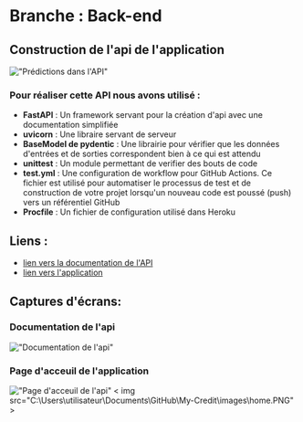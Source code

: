 # Branche : Back-end
## Construction de l'api de l'application
!["Prédictions dans l'API"](..\images\result.PNG)
### Pour réaliser cette API nous avons utilisé :
- **FastAPI** : Un framework servant pour la création d'api avec une documentation simplifiée
- **uvicorn** : Une libraire servant de serveur
- **BaseModel de pydentic** : Une librairie pour vérifier que les données d'entrées et de sorties correspondent bien à ce qui est attendu
- **unittest** : Un module permettant de verifier des bouts de code
- **test.yml** : Une configuration de workflow pour GitHub Actions. Ce fichier est utilisé pour automatiser le processus de test et de construction de votre projet lorsqu'un nouveau code est poussé (push) vers un référentiel GitHub
- **Procfile** : Un fichier de configuration utilisé dans Heroku 

## Liens :
- <a href="https://api-isen-g1-46331383ef49.herokuapp.com/docs">lien vers la documentation de l'API</a><br>
- <a href="https://my-credit-g7xraeyumygdlnn6ch9zu2.streamlit.app/">lien vers l'application</a>

## Captures d'écrans:
### Documentation de l'api
!["Documentation de l'api"](..\images\api.PNG)
### Page d'acceuil de l'application
!["Page d'acceuil de l'api"](..\images\home.PNG)
< img src="C:\Users\utilisateur\Documents\GitHub\My-Credit\images\home.PNG" >
